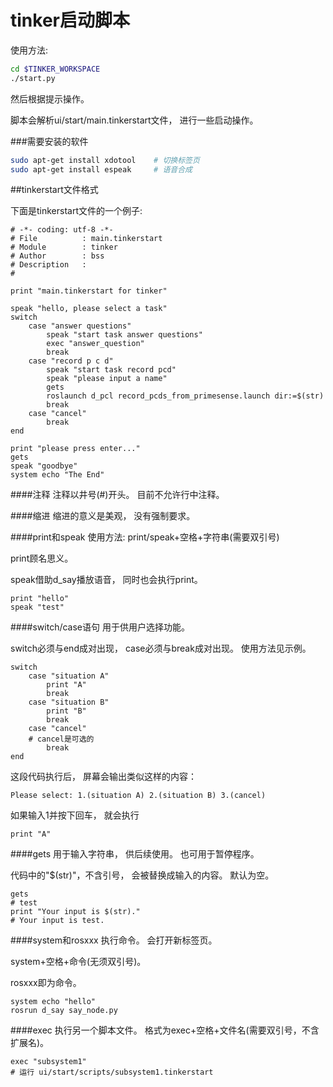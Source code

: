 tinker启动脚本
=======

使用方法:

```bash
cd $TINKER_WORKSPACE
./start.py
```
然后根据提示操作。

脚本会解析ui/start/main.tinkerstart文件，
进行一些启动操作。

###需要安装的软件

```bash
sudo apt-get install xdotool    # 切换标签页
sudo apt-get install espeak     # 语音合成
```

##tinkerstart文件格式

下面是tinkerstart文件的一个例子:

```
# -*- coding: utf-8 -*-
# File          : main.tinkerstart
# Module        : tinker
# Author        : bss
# Description   :
#

print "main.tinkerstart for tinker"

speak "hello, please select a task"
switch
    case "answer questions"
        speak "start task answer questions"
        exec "answer_question"
        break
    case "record p c d"
        speak "start task record pcd"
        speak "please input a name"
        gets
        roslaunch d_pcl record_pcds_from_primesense.launch dir:=$(str)
        break
    case "cancel"
        break
end

print "please press enter..."
gets
speak "goodbye"
system echo "The End"
```

####注释
注释以井号(#)开头。
目前不允许行中注释。

####缩进
缩进的意义是美观，
没有强制要求。

####print和speak
使用方法: print/speak+空格+字符串(需要双引号)

print顾名思义。

speak借助d_say播放语音，
同时也会执行print。

```
print "hello"
speak "test"
```

####switch/case语句
用于供用户选择功能。

switch必须与end成对出现，
case必须与break成对出现。
使用方法见示例。

```
switch
    case "situation A"
        print "A"
        break
    case "situation B"
        print "B"
        break
    case "cancel"
    # cancel是可选的
        break
end
```

这段代码执行后，
屏幕会输出类似这样的内容：

```
Please select: 1.(situation A) 2.(situation B) 3.(cancel)
```

如果输入1并按下回车，
就会执行

```
print "A"
```

####gets
用于输入字符串，
供后续使用。
也可用于暂停程序。

代码中的"$(str)"，不含引号，
会被替换成输入的内容。
默认为空。

```
gets
# test
print "Your input is $(str)."
# Your input is test.
```

####system和rosxxx
执行命令。
会打开新标签页。

system+空格+命令(无须双引号)。

rosxxx即为命令。

```
system echo "hello"
rosrun d_say say_node.py
```

####exec
执行另一个脚本文件。
格式为exec+空格+文件名(需要双引号，不含扩展名)。

```
exec "subsystem1"
# 运行 ui/start/scripts/subsystem1.tinkerstart
```

